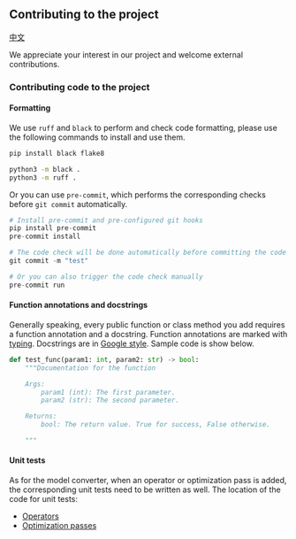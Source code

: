 ## Contributing to the project
[中文](CONTRIBUTING_zh-CN.md)

We appreciate your interest in our project and welcome external contributions.

### Contributing code to the project

#### Formatting

We use `ruff` and `black` to perform and check code formatting, please use the following commands to install and use them.
```bash
pip install black flake8

python3 -m black .
python3 -m ruff .
```

Or you can use `pre-commit`, which performs the corresponding checks before `git commit` automatically.
```py
# Install pre-commit and pre-configured git hooks
pip install pre-commit
pre-commit install

# The code check will be done automatically before committing the code
git commit -m "test"

# Or you can also trigger the code check manually
pre-commit run
```

#### Function annotations and docstrings

Generally speaking, every public function or class method you add requires a function annotation and a docstring. Function annotations are marked with [typing](https://docs.python.org/3/library/typing.html). Docstrings are in [Google style](https://sphinxcontrib-napoleon.readthedocs.io/en/latest/example_google.html). Sample code is show below.
```py
def test_func(param1: int, param2: str) -> bool:
    """Documentation for the function

    Args:
        param1 (int): The first parameter.
        param2 (str): The second parameter.

    Returns:
        bool: The return value. True for success, False otherwise.

    """
```

#### Unit tests

As for the model converter, when an operator or optimization pass is added, the corresponding unit tests need to be written as well.
The location of the code for unit tests:
- [Operators](tests/converter_op_test.py)
- [Optimization passes](tests/converter_optimizer_test.py)
